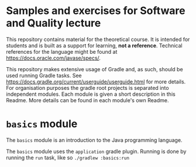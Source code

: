 # Samples and exercises for Software and Quality lecture

This repository contains material for the theoretical course.
It is intended for students and is built as a support for learning, **not a reference**.
Technical references for the language might be found at <https://docs.oracle.com/javase/specs/>.

This repository makes extensive usage of Gradle and, as such, should be used running Gradle tasks.
See <https://docs.gradle.org/current/userguide/userguide.html> for more details.
For organisation purposes the gradle root projects is separated into independent modules. Each module is given a short description in this Readme.
More details can be found in each module's own Readme.

# `basics` module

The `basics` module is an introduction to the Java programming language.


The `basics` module uses the `application` gradle plugin.
Running is done by running the `run` task, like so `./gradlew :basics:run`

